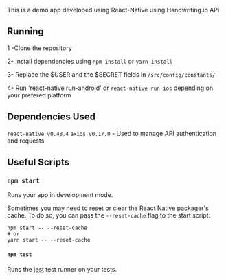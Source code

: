 This is a demo app developed using React-Native using Handwriting.io API


## Running

1 -Clone the repository 

2- Install dependencies using `npm install` or `yarn install`

3- Replace the $USER and the $SECRET fields in `/src/config/constants/`

4- Run 'react-native run-android' or `react-native run-ios` depending on your prefered platform


## Dependencies Used
`react-native v0.48.4`
`axios v0.17.0` - Used to manage API authentication and requests

## Useful Scripts
### `npm start`

Runs your app in development mode.

Sometimes you may need to reset or clear the React Native packager's cache. To do so, you can pass the `--reset-cache` flag to the start script:

```
npm start -- --reset-cache
# or
yarn start -- --reset-cache
```

#### `npm test`

Runs the [jest](https://github.com/facebook/jest) test runner on your tests.

